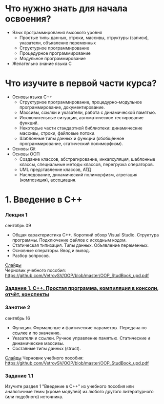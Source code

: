 # Что нужно знать для начала освоения?
-  Язык программирования высокого уровня
    - Простые типы данных, строки, массивы, структуры (записи), указатели, объявление переменных
    - Структурное программирование
    - Процедурное программирование
    - Модульное программирование
- Желательно знание языка C


# Что изучите в первой части курса?
- Основы языка С++
    - Структурное программирование, процедурно-модульное программирование, документирование. 
    - Массивы, ссылки и указатели, работа с динамической памятью.
    - Исключительные ситуации, автоматическое тестирование функций.
    - Некоторые части стандартной библиотеки: динамические массивы, строки, файловые потоки.
    - Шаблонные типы данных и функции (обобщённое программирование, статический полиморфизм).  
- Основы Git
- Основы ООП
    - Создание классов, абстрагирование, инкапсуляция, шаблонные классы, специальные методы классов, перегрузка операторов.
    - UML представление классов, АТД
    - Наследование, динамический полиморфизм, агрегация (композиция), ассоциация.
 

# 1. Введение в С++
### Лекция 1
сентябрь 09

- Общая характеристика C++. Короткий обзор Visual Studio. Структура программы. Подключение файлов с исходным кодом.
- Статическая типизация. Типы данных. Объявление переменных.
- Основные операторы. Ввод и вывод.
- Разбор вопросов.

[Слайды](https://raw.githubusercontent.com/VetrovSV/OOP/master/C%2B%2B%20(part%201).pdf)\
Черновик учебного пособия: https://github.com/VetrovSV/OOP/blob/master/OOP_StudBook_upd.pdf


### [Задание 1. C++. Простая программа, компиляция в консоли, отчёт, конспекты](tasks_cpp.md)



### Занятие 2
сентябрь 16
- Функции. Формальные и фактические параметры. Передача по ссылке и по значению.
- Указатели и ссылки. Ручное управление памятью. Статические и динамические массивы.
- Составные типы данных (struct). 

[Слайды](https://raw.githubusercontent.com/VetrovSV/OOP/master/C%2B%2B%20(part%201).pdf)
Черновик учебного пособия: https://github.com/VetrovSV/OOP/blob/master/OOP_StudBook_upd.pdf

### Задание 1.1

Изучите раздел 1 "Введение в С++" из учебного пособия или аналогичные темы (кроме модулей) из любого другого литературного (или подобного) источника. 



